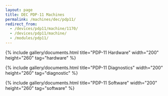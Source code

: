 ```yaml
---
layout: page
title: DEC PDP-11 Machines
permalink: /machines/dec/pdp11/
redirect_from:
  - /devices/pdp11/machine/1170/
  - /devices/pdp11/machine/
  - /modules/pdp11/
---
```


{% include gallery/documents.html title="PDP-11 Hardware" width="200" height="260" tag="hardware" %}

{% include gallery/documents.html title="PDP-11 Diagnostics" width="200" height="260" tag="diagnostic" %}

{% include gallery/documents.html title="PDP-11 Software" width="200" height="260" tag="software" %}
